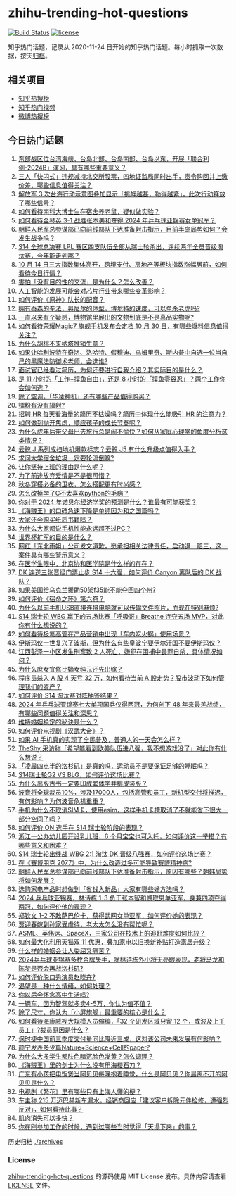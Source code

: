 # zhihu-trending-hot-questions

[![Build Status](https://github.com/justjavac/zhihu-trending-hot-questions/workflows/ci/badge.svg?branch=master)](https://github.com/justjavac/zhihu-trending-hot-questions/actions)
[![license](https://img.shields.io/github/license/justjavac/zhihu-trending-hot-questions)](https://github.com/justjavac/zhihu-trending-hot-questions/blob/master/LICENSE)

知乎热门话题，记录从 2020-11-24
日开始的知乎热门话题。每小时抓取一次数据，按天[归档](./archives)。

## 相关项目

- [知乎热搜榜](https://github.com/justjavac/zhihu-trending-top-search)
- [知乎热门视频](https://github.com/justjavac/zhihu-trending-hot-video)
- [微博热搜榜](https://github.com/justjavac/weibo-trending-hot-search)

## 今日热门话题

<!-- BEGIN -->
<!-- 最后更新时间 Mon Oct 14 2024 12:24:19 GMT+0800 (China Standard Time) -->

1. [东部战区位台湾海峡、台岛北部、台岛南部、台岛以东，开展「联合利剑-2024B」演习，具有哪些重要意义？](https://www.zhihu.com/question/865408353)
1. [三人「快闪式」违规减持北交所股票，四地证监局同时出手，责令购回并上缴价差，哪些信息值得关注？](https://www.zhihu.com/question/838018769)
1. [解放军 3 次台海行动示意图叠加显示「挑衅越甚，勒得越紧」，此次行动释放了哪些信号？](https://www.zhihu.com/question/867751953)
1. [如何看待南科大博士生在宿舍养老鼠，疑似做实验？](https://www.zhihu.com/question/836456090)
1. [如何看待金琴英 3-1 战胜张本美和夺得 2024 年乒乓球亚锦赛女单冠军？](https://www.zhihu.com/question/858113940)
1. [朝鲜人民军总参谋部已向前线部队下达准备射击指示，目前半岛局势如何？会发生战争吗？](https://www.zhihu.com/question/860023603)
1. [S14 全球总决赛 LPL 赛区四支队伍全部从瑞士轮杀出，连续两年全员晋级淘汰赛，今年能走到哪？](https://www.zhihu.com/question/863262088)
1. [10 月 14 日三大指数集体高开，跨境支付、房地产等板块指数涨幅居前，如何看待今日行情？](https://www.zhihu.com/question/868857627)
1. [害怕「没有目的性的交流」是为什么？怎么改善？](https://www.zhihu.com/question/752916245)
1. [人工智能的发展可能会对芯片行业带来哪些变革影响？](https://www.zhihu.com/question/827235247)
1. [如何评价《原神》队长的配音？](https://www.zhihu.com/question/838298301)
1. [拥有泰森的拳法，奥尼尔的体型，博尔特的速度，可以单杀老虎吗?](https://www.zhihu.com/question/630279669)
1. [一直以来有个疑惑，博物馆里展出的文物到底是不是真品实物呢?](https://www.zhihu.com/question/473558820)
1. [如何看待荣耀Magic7 旗舰手机发布会定档 10 月 30 日，有哪些爆料信息值得关注？](https://www.zhihu.com/question/868167578)
1. [为什么胡桃不来纳塔推销生意？](https://www.zhihu.com/question/821281183)
1. [如果让哈利波特在奇洛、洛哈特、假穆迪、乌姆里奇、斯内普中自选一位当自己的黑魔法防御术老师，会选谁?](https://www.zhihu.com/question/800889532)
1. [面试官已经看过简历，为何还要进行自我介绍？其实际目的是什么？](https://www.zhihu.com/question/668869056)
1. [是 11 小时的「工作+摸鱼自由」，还是 8 小时的「摸鱼零容忍」？两个工作你会如何选？](https://www.zhihu.com/question/792484124)
1. [除了空调，「华凌神机」还有哪些产品值得购买？](https://www.zhihu.com/question/831445955)
1. [镭粉有没有辐射?](https://www.zhihu.com/question/815237891)
1. [招聘 HR 每天看海量的简历不枯燥吗？简历中体现什么能吸引 HR 的注意力？](https://www.zhihu.com/question/668869104)
1. [如何做到抛开焦虑，顺应孩子的成长节奏呢？](https://www.zhihu.com/question/678835216)
1. [为什么成年后带父母出去旅行总是闹不愉快？如何从家庭心理学的角度分析这类情况？](https://www.zhihu.com/question/671400730)
1. [云鲸 J 系列成扫地机爆款标志？云鲸 J5 有什么升级点值得入手？](https://www.zhihu.com/question/868510154)
1. [求问大学宿舍垃圾一定要轮流倒嘛?](https://www.zhihu.com/question/667437190)
1. [让你坚持上班的理由是什么呢？](https://www.zhihu.com/question/668009615)
1. [为了前途放弃爱情是不是很可惜？](https://www.zhihu.com/question/666965012)
1. [秋冬穿搭必备的卫衣，怎么搭配更有时尚感？](https://www.zhihu.com/question/666865696)
1. [怎么改掉学了C不太喜欢python的毛病？](https://www.zhihu.com/question/793889733)
1. [你对于 2024 年诺贝尔经济学奖的预测是什么？谁最有可能获奖？](https://www.zhihu.com/question/666086006)
1. [《海贼王》的口碑急速下降是单纯因为和之国篇吗？](https://www.zhihu.com/question/667609565)
1. [大家还会购买纸质书籍吗？](https://www.zhihu.com/question/667673077)
1. [为什么大家都说手机性能永远超不过PC？](https://www.zhihu.com/question/430712588)
1. [世界杯扩军的目的是什么？](https://www.zhihu.com/question/634324916)
1. [网红「东北雨姐」公司发文道歉，愿承担相关法律责任，启动退一赔三，这一案件具有哪些警示意义？](https://www.zhihu.com/question/839629629)
1. [在医学生眼中，北京协和医学院是什么样的存在？](https://www.zhihu.com/question/491535329)
1. [DK 连送三张晋级门票止步 S14 十六强，如何评价 Canyon 离队后的 DK 战队？](https://www.zhihu.com/question/861126531)
1. [如果美国给乌克兰援助50架f35能不能夺回四个州?](https://www.zhihu.com/question/758537165)
1. [如何评价《宿命之环》第六卷？](https://www.zhihu.com/question/860594694)
1. [为什么以前手机USB直接连接电脑就可以传输文件照片，而现在特别麻烦?](https://www.zhihu.com/question/822264343)
1. [S14 瑞士轮 WBG 赢下的五场比赛「呼吸哥」Breathe 连夺五场 MVP，对此你有什么想说的？](https://www.zhihu.com/question/861159194)
1. [如何看待极氪高管在产品营销中出现「车内吃火锅」使用场景？](https://www.zhihu.com/question/839080693)
1. [伊斯玛仪一世复兴了波斯，但为什么有些皇波宁要伊尔汗国不要伊斯玛仪？](https://www.zhihu.com/question/660510815)
1. [江西彭泽一小区发生刑案致 2 人死亡，嫌犯在围捕中畏罪自杀，具体情况如何？](https://www.zhihu.com/question/847670875)
1. [为什么庶女宜修比嫡女纯元还先出嫁？](https://www.zhihu.com/question/762960514)
1. [程序员杀入 A 股 4 天亏 32 万，如何看待当前 A 股走势？股市波动下如何管理我们的资产？](https://www.zhihu.com/question/850928982)
1. [如何评价 S14 淘汰赛对阵抽签结果？](https://www.zhihu.com/question/858146847)
1. [2024 年乒乓球亚锦赛七大单项国乒仅得两冠，为何创下 48 年来最差战绩，有哪些问题值得关注和深思？](https://www.zhihu.com/question/859774130)
1. [维持婚姻稳定的秘诀是什么？](https://www.zhihu.com/question/832900156)
1. [如何评价电视剧《汉武大帝》？](https://www.zhihu.com/question/35035476)
1. [如果 AI 手机真的实现了全民普及，普通人的一天会怎么样？](https://www.zhihu.com/question/829935200)
1. [TheShy 采访称「希望能看到欧美队伍进八强，我不想游戏没了」对此你有什么想说？](https://www.zhihu.com/question/832455015)
1. [「凌晨四点半的洛杉矶」是真的吗，运动员不是要保证足够的睡眠吗？](https://www.zhihu.com/question/268337051)
1. [S14瑞士轮G2 VS BLG，如何评价这场比赛？](https://www.zhihu.com/question/861287729)
1. [为什么出版古书一定要印成繁体字并排成竖版？](https://www.zhihu.com/question/20930117)
1. [波音将全球裁员10%，涉及17000人，包括高管和员工，新机型交付将推迟，有何影响？为何波音危机重重？](https://www.zhihu.com/question/831031934)
1. [手机为什么不取消SIM卡，使用esim，这样手机卡槽取消了不就能省下很大一部分空间了吗？](https://www.zhihu.com/question/656580909)
1. [如何评价 ON 选手在 S14 瑞士轮阶段的表现？](https://www.zhihu.com/question/832380836)
1. [浙江一公办幼儿园开设乳儿班，6 个月宝宝也可入托，如何评价这一举措？有哪些意义和困难？](https://www.zhihu.com/question/852021076)
1. [S14 瑞士轮出线战 WBG 2:1 淘汰 DK 晋级八强赛，如何评价这场比赛？](https://www.zhihu.com/question/858113958)
1. [在《赛博朋克 2077》中，为什么改造过多可能导致赛博精神病?](https://www.zhihu.com/question/434692431)
1. [朝鲜人民军总参谋部已向前线部队下达准备射击指示，原因有哪些？朝韩局势将如何发展？](https://www.zhihu.com/question/859988420)
1. [选购家电产品时想做到「省钱入新品」大家有哪些好方法吗？](https://www.zhihu.com/question/850452023)
1. [2024 乒乓球亚锦赛，林诗栋 1-3 负于张本智和憾取男单亚军，身兼四项夺得两冠，如何评价他的表现？](https://www.zhihu.com/question/853959401)
1. [郑钦文 1-2 不敌萨巴伦卡，获得武网女单亚军，如何评价她的表现？](https://www.zhihu.com/question/858787628)
1. [贾迎春嫁到孙家受虐待，老太太怎么没有帮忙呢？](https://www.zhihu.com/question/270788071)
1. [ASML、英伟达、SpaceX，三家公司在技术上的追赶难度如何比较？](https://www.zhihu.com/question/700300540)
1. [如何最大化利用天猫双 11 优惠，叠加家电以旧换新补贴打造家居升级？](https://www.zhihu.com/question/826901488)
1. [什么样的婚姻会让人委屈又痛苦？](https://www.zhihu.com/question/837993647)
1. [2024乒乓球亚锦赛多枚金牌失手，除林诗栋外小将无亮眼表现，老将马龙和陈梦是否会再战洛杉矶?](https://www.zhihu.com/question/846239626)
1. [如何评价脱口秀演员赵晓卉?](https://www.zhihu.com/question/414465123)
1. [渴望是一种什么情绪，如何处理？](https://www.zhihu.com/question/840046148)
1. [你以后会怀念高中生活吗?](https://www.zhihu.com/question/665091293)
1. [一辆车，因为智驾就多卖4-5万，你认为值不值？](https://www.zhihu.com/question/804069512)
1. [除了尺寸，你认为「小屏旗舰」最重要的核心是什么？](https://www.zhihu.com/question/814451174)
1. [如何看待海康威视大规模人员缩编，「32 个研发区域只留 12 个，或波及上千员工」?裁员原因是什么？](https://www.zhihu.com/question/820211552)
1. [保时捷中国前三季度交付量同比降近三成，这对该公司未来发展有何影响？](https://www.zhihu.com/question/820584042)
1. [颜宁发表多少篇Nature+Science+Cell的paper?](https://www.zhihu.com/question/629454357)
1. [为什么大多学生都肤色暗沉脸色发黄？怎么调理？](https://www.zhihu.com/question/35320605)
1. [《海贼王》里的剑士为什么没有用海楼石刀？](https://www.zhihu.com/question/50929309)
1. [广东有小孩把电饭煲当阿贝贝每晚抱着睡觉，什么是阿贝贝？你最离不开的阿贝贝是什么？](https://www.zhihu.com/question/839234929)
1. [电视剧《繁花》里有哪些只有上海人懂的梗？](https://www.zhihu.com/question/638495320)
1. [车主称 215 万迈巴赫新车漏水，经销商回应「建议客户拆除元件检修，遭强烈反对」，如何看待此事？](https://www.zhihu.com/question/831596375)
1. [肌肉消失可以多快？](https://www.zhihu.com/question/521056595)
1. [你在刚参加工作的时候，遇到过哪些当时觉得「天塌下来」的事？](https://www.zhihu.com/question/808201750)

<!-- END -->

历史归档 [./archives](./archives)

### License

[zhihu-trending-hot-questions](https://github.com/justjavac/zhihu-trending-hot-questions)
的源码使用 MIT License 发布。具体内容请查看 [LICENSE](./LICENSE) 文件。
